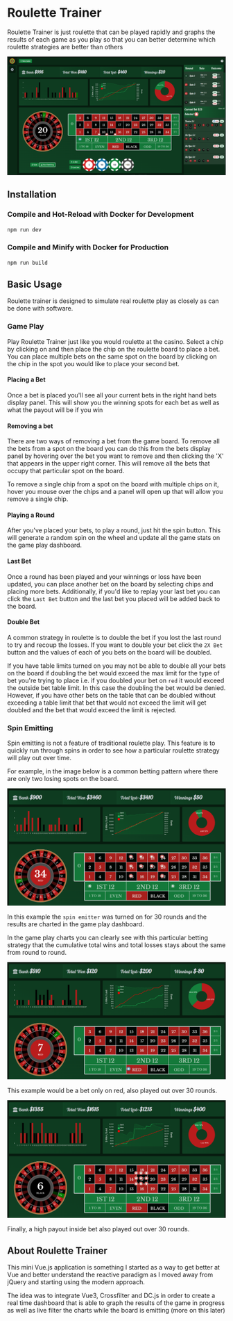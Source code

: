# Roulette Trainer

Roulette Trainer is just roulette that can be played rapidly and graphs the results of each game as you play
so that you can better determine which roulette strategies are better than others

![alt text](assets/roulette-trainer.png?raw=true)

## Installation
### Compile and Hot-Reload with Docker for Development

```sh
npm run dev
```

### Compile and Minify with Docker for Production

```sh
npm run build
```
## Basic Usage

Roulette trainer is designed to simulate real roulette play as closely as can be done with software. 

### Game Play
Play Roulette Trainer just like you would roulette at the casino. Select a chip by clicking on and then place the chip on 
the roulette board to place a bet. You can place multiple bets on the same spot on the board by clicking on the chip in the
spot you would like to place your second bet. 

#### Placing a Bet
Once a bet is placed you'll see all your current bets in the right hand bets display panel. This will show you the winning
spots for each bet as well as what the payout will be if you win

#### Removing a bet
There are two ways of removing a bet from the game board. To remove all the bets from a spot on the board you can do this from
the bets display panel by hovering over the bet you want to remove and then clicking the 'X' that appears in the upper right corner.
This will remove all the bets that occupy that particular spot on the board. 

To remove a single chip from a spot on the board with multiple chips on it, hover you mouse over the chips and a panel will open
up that will allow you remove a single chip.

#### Playing a Round
After you've placed your bets, to play a round, just hit the spin button. This will generate a random spin on the wheel and update
all the game stats on the game play dashboard. 

#### Last Bet
Once a round has been played and your winnings or loss have been updated, you can place another bet on the board by selecting chips
and placing more bets. Additionally, if you'd like to replay your last bet you can click the <code>Last Bet</code> button
and the last bet you placed will be added back to the board.

#### Double Bet
A common strategy in roulette is to double the bet if you lost the last round to try and recoup the losses. If you want to double
your bet click the <code>2X Bet</code> button and the values of each of you bets on the board will be doubled. 

If you have table limits turned on you may not be able to double all your bets on the board if doubling the bet would exceed the 
max limit for the type of bet you're trying to place i.e. if you doubled your bet on <code>red</code> it would exceed the outside bet table limit.
In this case the doubling the bet would be denied. However, if you have other bets on the table that can be doubled without exceeding 
a table limit that bet that would not exceed the limit will get doubled and the bet that would exceed the limit is rejected.

### Spin Emitting
Spin emitting is not a feature of traditional roulette play. This feature is to quickly run through spins in order to see how
a particular roulette strategy will play out over time. 

For example, in the image below is a common betting pattern where there are only two losing spots on the board.

![alt text](assets/spin-emit.png?raw=true)

In this example the <code>spin emitter</code> was turned on for 30 rounds and the results are charted in the game play dashboard.

In the game play charts you can clearly see with this particular betting strategy that the cumulative total wins and total losses
stays about the same from round to round. 

![alt text](assets/emit-red.png?raw=true)

This example would be a bet only on red, also played out over 30 rounds. 

![alt text](assets/emit-max-num.png?raw=true)

Finally, a high payout inside bet also played out over 30 rounds.

## About Roulette Trainer

This mini Vue.js application is something I started as a way to get better at Vue and better understand the reactive paradigm
as I moved away from jQuery and starting using the modern approach. 

The idea was to integrate Vue3, Crossfilter and DC.js in order to create a real time dashboard that is able to 
graph the results of the game in progress as well as live filter the charts while the board is emitting (more on this later)


